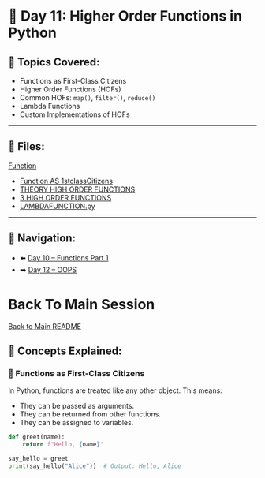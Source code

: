 # 📘 Day 11: Higher Order Functions in Python

## 🔹 Topics Covered:

- Functions as First-Class Citizens
- Higher Order Functions (HOFs)
- Common HOFs: `map()`, `filter()`, `reduce()`
- Lambda Functions
- Custom Implementations of HOFs

---
## 📄 Files:
[Function](../../FUNCTIONS)
- [Function AS 1stclassCitizens](./Functions1stclassCitizens.py)
- [THEORY HIGH ORDER FUNCTIONS](./HIGHERORDERFUNCTIONS.py)
- [3 HIGH ORDER FUNCTIONS ](./HOF3Functions.py)
- [LAMBDAFUNCTION.py](./LAMBDAFUNCTION.py)

---

## 🔄 Navigation:
- ⬅️ [Day 10 – Functions Part 1](../DAY10/README.md)
- ➡️ [Day 12 – OOPS](../../OOPS/DAY12/README.md) 

# Back To Main Session
[Back to Main README](../../README.md)



## 🧠 Concepts Explained:

### 🔸 Functions as First-Class Citizens

In Python, functions are treated like any other object. This means:
- They can be passed as arguments.
- They can be returned from other functions.
- They can be assigned to variables.

```python
def greet(name):
    return f"Hello, {name}"

say_hello = greet
print(say_hello("Alice"))  # Output: Hello, Alice
